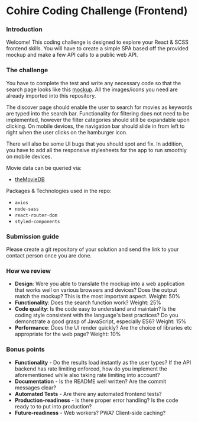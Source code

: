 # Cohire Coding Challenge (Frontend)

### Introduction 
Welcome! This coding challenge is designed to explore your React & SCSS frontend skills. You will have to create a simple SPA based off the provided mockup and make a few API calls to a public web API.

### The challenge
You have to complete the test and write any necessary code so that the search page looks like this [mockup]. All the images/icons you need are already imported into this repository. 

The discover page should enable the user to search for movies as keywords are typed into the search bar. Functionality for filtering does not need to be implemented, however the filter categories should still be expandable upon clicking. On mobile devices, the navigation bar should slide in from left to right when the user clicks on the hamburger icon. 

There will also be some UI bugs that you should spot and fix. In addition, you have to add all the responsive stylesheets for the app to run smoothly on mobile devices.

Movie data can be queried via: 
- [theMovieDB]

Packages & Technologies used in the repo:
- `axios`
- `node-sass`
- `react-router-dom`
- `styled-components`

### Submission guide
Please create a git repository of your solution and send the link to your contact person once you are done.

### How we review
- **Design**: Were you able to translate the mockup into a web application that works well on various browsers and devices? Does the output match the mockup? This is the most important aspect. Weight: 50%
- **Functionality**: Does the search function work? Weight: 25%
- **Code quality**: Is the code easy to understand and maintain? Is the coding style consistent with the language's best practices? Do you demonstrate a good grasp of JavaScript, especially ES6? Weight: 15%
- **Performance**: Does the UI render quickly? Are the choice of libraries etc appropriate for the web page? Weight: 10%

### Bonus points
- **Functionality** - Do the results load instantly as the user types? If the API backend has rate limiting enforced, how do you implement the aforementioned while also taking rate limiting into account?
- **Documentation** - Is the README well written? Are the commit messages clear?
- **Automated Tests** - Are there any automated frontend tests?
- **Production-readiness** - Is there proper error handling? Is the code ready to to put into production?
- **Future-readiness** - Web workers? PWA? Client-side caching?

[mockup]: <https://drive.google.com/file/d/1_UckmdKpjack6ObU1iRejZvQIx7LG8uJ/view?usp=sharing>
[theMovieDB]: <https://www.themoviedb.org/documentation/api>
